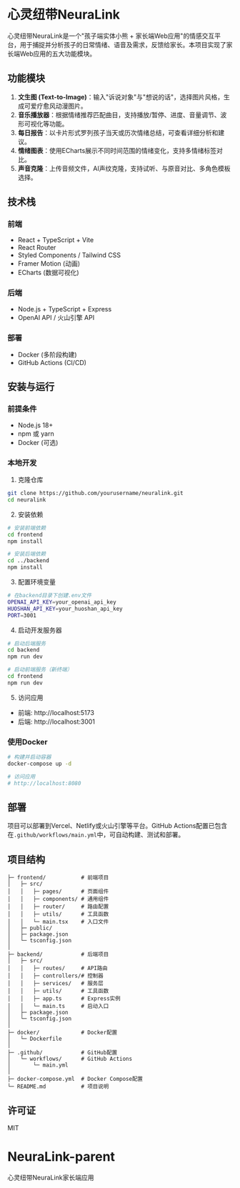 # 心灵纽带NeuraLink

心灵纽带NeuraLink是一个"孩子端实体小熊 + 家长端Web应用"的情感交互平台，用于捕捉并分析孩子的日常情绪、语音及需求，反馈给家长。本项目实现了家长端Web应用的五大功能模块。

## 功能模块

1. **文生图 (Text-to-Image)**：输入"诉说对象"与"想说的话"，选择图片风格，生成可爱疗愈风动漫图片。
2. **音乐播放器**：根据情绪推荐匹配曲目，支持播放/暂停、进度、音量调节、波形可视化等功能。
3. **每日报告**：以卡片形式罗列孩子当天或历次情绪总结，可查看详细分析和建议。
4. **情绪图表**：使用ECharts展示不同时间范围的情绪变化，支持多情绪标签对比。
5. **声音克隆**：上传音频文件，AI声纹克隆，支持试听、与原音对比、多角色模板选择。

## 技术栈

### 前端
- React + TypeScript + Vite
- React Router
- Styled Components / Tailwind CSS
- Framer Motion (动画)
- ECharts (数据可视化)

### 后端
- Node.js + TypeScript + Express
- OpenAI API / 火山引擎 API

### 部署
- Docker (多阶段构建)
- GitHub Actions (CI/CD)

## 安装与运行

### 前提条件
- Node.js 18+
- npm 或 yarn
- Docker (可选)

### 本地开发

1. 克隆仓库
```bash
git clone https://github.com/yourusername/neuralink.git
cd neuralink
```

2. 安装依赖
```bash
# 安装前端依赖
cd frontend
npm install

# 安装后端依赖
cd ../backend
npm install
```

3. 配置环境变量
```bash
# 在backend目录下创建.env文件
OPENAI_API_KEY=your_openai_api_key
HUOSHAN_API_KEY=your_huoshan_api_key
PORT=3001
```

4. 启动开发服务器
```bash
# 启动后端服务
cd backend
npm run dev

# 启动前端服务（新终端）
cd frontend
npm run dev
```

5. 访问应用
- 前端: http://localhost:5173
- 后端: http://localhost:3001

### 使用Docker

```bash
# 构建并启动容器
docker-compose up -d

# 访问应用
# http://localhost:8080
```

## 部署

项目可以部署到Vercel、Netlify或火山引擎等平台。GitHub Actions配置已包含在`.github/workflows/main.yml`中，可自动构建、测试和部署。

## 项目结构

```
├─ frontend/           # 前端项目
│   ├─ src/
│   │   ├─ pages/      # 页面组件
│   │   ├─ components/ # 通用组件
│   │   ├─ router/     # 路由配置
│   │   ├─ utils/      # 工具函数
│   │   └─ main.tsx    # 入口文件
│   ├─ public/
│   ├─ package.json
│   └─ tsconfig.json
│
├─ backend/            # 后端项目
│   ├─ src/
│   │   ├─ routes/     # API路由
│   │   ├─ controllers/# 控制器
│   │   ├─ services/   # 服务层
│   │   ├─ utils/      # 工具函数
│   │   ├─ app.ts      # Express实例
│   │   └─ main.ts     # 启动入口
│   ├─ package.json
│   └─ tsconfig.json
│
├─ docker/             # Docker配置
│   └─ Dockerfile
│
├─ .github/            # GitHub配置
│   └─ workflows/      # GitHub Actions
│       └─ main.yml
│
├─ docker-compose.yml  # Docker Compose配置
└─ README.md           # 项目说明
```

## 许可证

MIT
# NeuraLink-parent
心灵纽带NeuraLink家长端应用
